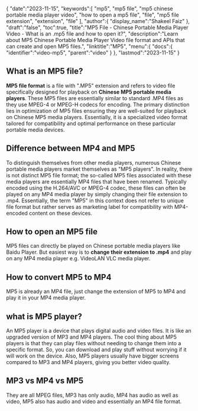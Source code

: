 {
   "date":"2023-11-15",
   "keywords":[
      "mp5",
      "mp5 file",
      "mp5 chinese portable media player video",
      "how to open a mp5 file",
      "file",
      "mp5 file extension",
      "extension",
      "file"
   ],
   "author":{
      "display_name":"Shakeel Faiz"
   },
   "draft":"false",
   "toc":true,
   "title":"MP5 File - Chinese Portable Media Player Video - What is an .mp5 file and how to open it?",
   "description":"Learn about MP5 Chinese Portable Media Player Video file format and APIs that can create and open MP5 files.",
   "linktitle":"MP5",
   "menu":{
      "docs":{
         "identifier":"video-mp5",
         "parent":"video"
      }
   },
   "lastmod":"2023-11-15"
}

## What is an MP5 file?

**MP5 file format** is a file with ".MP5" extension and refers to video file specifically designed for playback on **Chinese MP5 portable media players**. These MP5 files are essentially similar to standard .MP4 files as they use MPEG-4 or MPEG-H codecs for encoding. The primary distinction lies in optimization of MP5 files ensuring they are well-suited for playback on Chinese MP5 media players. Essentially, it is a specialized video format tailored for compatibility and optimal performance on these particular portable media devices.

## Difference between MP4 and MP5

To distinguish themselves from other media players, numerous Chinese portable media players market themselves as "MP5 players". In reality, there is not distinct MP5 file format; the so-called MP5 files associated with these media players are essentially MP4 files that have been renamed. Typically encoded using the H.264/AVC or MPEG-4 codec, these files can often be played on any MP4 media player by simply changing their file extension to .mp4. Essentially, the term "MP5" in this context does not refer to unique file format but rather serves as marketing label for compatibility with MP4-encoded content on these devices.

## How to open an MP5 file

MP5 files can directly be played on Chinese portable media players like Baidu Player. But easiest way is to **change their extension to .mp4** and play on any MP4 media player e.g. VideoLAN VLC media player.

## How to convert MP5 to MP4

MP5 is already an MP4 file, just change the extension of MP5 to MP4 and play it in your MP4 media player.

## what is MP5 player?

An MP5 player is a device that plays digital audio and video files. It is like an upgraded version of MP3 and MP4 players. The cool thing about MP5 players is that they can play files without needing to change them into a specific format. So, you can download and play stuff without worrying if it will work on the device. Also, MP5 players usually have bigger screens compared to MP3 and MP4 players, giving you better video quality.

## MP3 vs MP4 vs MP5

They are all MPEG files, MP3 has only audio, MP4 has audio as well as video, MP5 also has audio and video and essentially an MP4 file format.

